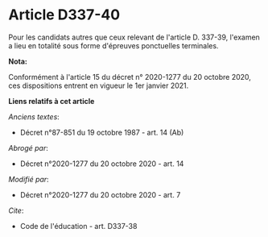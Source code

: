 # Article D337-40

Pour les candidats autres que ceux relevant de l'article D. 337-39, l'examen a lieu en totalité sous forme d'épreuves
ponctuelles terminales.

**Nota:**

Conformément à l'article 15 du décret n° 2020-1277 du 20 octobre 2020, ces dispositions entrent en vigueur le 1er janvier
2021.

**Liens relatifs à cet article**

_Anciens textes_:

  - Décret n°87-851 du 19 octobre 1987 - art. 14 (Ab)

_Abrogé par_:

  - Décret n°2020-1277 du 20 octobre 2020 - art. 14

_Modifié par_:

  - Décret n°2020-1277 du 20 octobre 2020 - art. 7

_Cite_:

  - Code de l'éducation - art. D337-38
